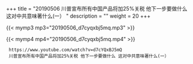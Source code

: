 +++
title = "20190506  川普宣布所有中国产品将加25%关税 他下一步要做什么 这对中共意味著什么(一） "
description = ""
weight = 20
+++

{{< mymp3 mp3="20190506_d7cyqxbj5mq.mp3" >}}

{{< mymp4 mp4="20190506_d7cyqxbj5mq.mp4" >}}

     
     https://www.youtube.com/watch?v=d7cYQxBJ5mQ 
     川普宣布所有中国产品将加25%关税 他下一步要做什么 这对中共意味著什么(一） 
